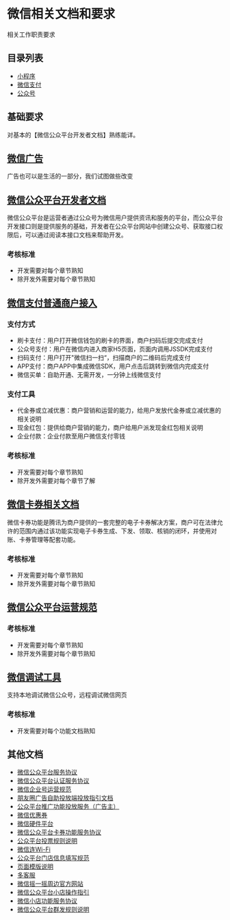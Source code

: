 # 微信相关文档和要求
相关工作职责要求

## 目录列表
* [小程序](weapp)
* [微信支付](pay)
* [公众号](mp)

## 基础要求
对基本的【微信公众平台开发者文档】熟练能详。
## [微信广告](http://ad.weixin.qq.com/guide)
广告也可以是生活的一部分，我们试图做些改变

## [微信公众平台开发者文档](http://mp.weixin.qq.com/wiki/home/index.html)
微信公众平台是运营者通过公众号为微信用户提供资讯和服务的平台，而公众平台开发接口则是提供服务的基础，开发者在公众平台网站中创建公众号、获取接口权限后，可以通过阅读本接口文档来帮助开发。

### 考核标准
* 开发需要对每个章节熟知
* 除开发外需要对每个章节熟知

## [微信支付普通商户接入](https://pay.weixin.qq.com/wiki/doc/api/index.html)

### 支付方式
* 刷卡支付：用户打开微信钱包的刷卡的界面，商户扫码后提交完成支付
* 公众号支付：用户在微信内进入商家H5页面，页面内调用JSSDK完成支付
* 扫码支付：用户打开"微信扫一扫“，扫描商户的二维码后完成支付
* APP支付：商户APP中集成微信SDK，用户点击后跳转到微信内完成支付
* 微信买单：自助开通、无需开发，一分钟上线微信支付

### 支付工具
* 代金券或立减优惠：商户营销和运营的能力，给用户发放代金券或立减优惠的相关说明
* 现金红包：提供给商户营销的能力，商户给用户派发现金红包相关说明
* 企业付款：企业付款至用户微信支付零钱

### 考核标准
* 开发需要对每个章节熟知
* 除开发外需要对每个章节了解

## [微信卡券相关文档](https://mp.weixin.qq.com/cgi-bin/readtemplate?token=1294129287&t=cardticket/faq_tmpl&type=info&token=263726220&lang=zh_CN)
微信卡券功能是腾讯为商户提供的一套完整的电子卡券解决方案，商户可在法律允许的范围内通过该功能实现电子卡券生成、下发、领取、核销的闭环，并使用对账、卡券管理等配套功能。

### 考核标准
* 开发需要对每个章节熟知
* 除开发外需要对每个章节熟知

## [微信公众平台运营规范](https://mp.weixin.qq.com/cgi-bin/readtemplate?t=business/faq_operation_tmpl&type=info&lang=zh_CN)

### 考核标准
* 开发需要对每个章节熟知
* 除开发外需要对每个章节熟知

## [微信调试工具](http://blog.qqbrowser.cc/)
支持本地调试微信公众号，远程调试微信网页

### 考核标准
* 开发需要对每个功能文档熟知

## 其他文档
* [微信公众平台服务协议](https://mp.weixin.qq.com/cgi-bin/readtemplate?t=home/agreement_tmpl&type=info&lang=zh_CN)
* [微信公众平台认证服务协议](https://mp.weixin.qq.com/cgi-bin/readtemplate?t=home/deal_approve_tmpl&type=info&lang=zh_CN)
* [微信企业号运营规范](https://qy.weixin.qq.com/cgi-bin/readtemplate?t=standard_op.html)
* [朋友圈广告自助投放端投放指引文档](http://wximg.qq.com/wxp/temp/MomentsAdsGuidingBook.pdf)
* [公众平台推广功能投放服务（广告主）](http://mp.weixin.qq.com/promotion/readtemplate?token=1294129287&t=faq/ad_client_faq_1_tmpl#1)
* [微信优惠券](https://mp.weixin.qq.com/cgi-bin/readtemplate?t=cardticket/card_college_tmpl&type=info&lang=zh_CN)
* [微信硬件平台](http://iot.weixin.qq.com/)
* [微信公众平台卡券功能服务协议](https://mp.weixin.qq.com/cgi-bin/frame?t=cardticket/faq_apply_card_frame&type=info&lang=zh_CN&token=848936744)
* [公众平台投票规则说明](http://kf.qq.com/faq/120813euEJVf1501206Jj6fy.html)
* [微信连Wi-Fi](https://wifi.weixin.qq.com/)
* [公众平台门店信息填写规范](https://mp.weixin.qq.com/cgi-bin/readtemplate?t=cardticket/faq_store_tmpl&type=info&token=848936744&lang=zh_CN)
* [页面模版说明](https://mp.weixin.qq.com/cgi-bin/readtemplate?t=homepage/faq_tmpl)
* [多客服](http://dkf.qq.com/)
* [微信摇一摇周边官方网站](https://zb.weixin.qq.com/?1=1&token=848936744&lang=zh_CN)
* [微信公众平台小店操作指引](https://mp.weixin.qq.com/cgi-bin/readtemplate?t=news/note-goodshelf-func_tmpl&lang=zh_CN)
* [微信小店功能服务协议](https://mp.weixin.qq.com/cgi-bin/readtemplate?t=business/agreement_business)
* [微信公众平台群发规则说明](http://kf.qq.com/faq/120911VrYVrA131025QniAfu.html)

